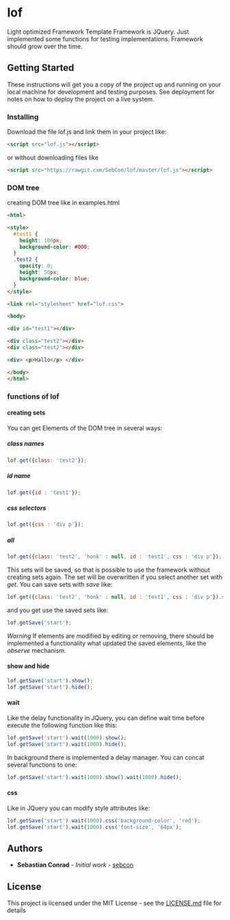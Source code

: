# lof
Light optimized Framework
Template Framework is JQuery. Just implemented some functions for testing implementations. Framework should grow over the time.


## Getting Started

These instructions will get you a copy of the project up and running on your local machine for development and testing purposes. See deployment for notes on how to deploy the project on a live system.

### Installing

Download the file lof.js and link them in your project like:
```html
<script src="lof.js"></script>
```
or without downloading files like
```html
<script src="https://rawgit.com/SebCon/lof/master/lof.js"></script>
```

### DOM tree
creating DOM tree like in examples.html

```html
<html>

<style>
  #test1 {
    height: 100px;
    background-color: #000;
  }
  .test2 {
    opacity: 0;
    height: 50px;
    background-color: blue;
  }
</style>

<link rel="stylesheet" href="lof.css">

<body>

<div id="test1"></div>

<div class="test2"></div>
<div class="test2"></div>

<div> <p>Hallo</p> </div>

</body>
</html>
```


### functions of lof

#### creating sets
You can get Elements of the DOM tree in several ways:

##### class names
```javascript
lof.get({class: 'test2'});
```

##### id name
```javascript
lof.get({id : 'test1'});
```

##### css selectors
```javascript
lof.get({css : 'div p'});
```

##### all
```javascript
lof.get({class: 'test2', 'honk' : null, id : 'test1', css : 'div p'});
```

This sets will be saved, so that is possible to use the framework without creating sets again. The set will be overwritten if you select another set with *get*. You can save sets with *save* like:

```javascript
lof.get({class: 'test2', 'honk' : null, id : 'test1', css : 'div p'}).save('start');
```
and you get use the saved sets like:
```javascript
lof.getSave('start');
```

*Warning*
If elements are modified by editing or removing, there should be implemented a functionality what updated the saved elements, like the *observe* mechanism.

									 
#### show and hide
```javascript
lof.getSave('start').show();
lof.getSave('start').hide();
```

#### wait
Like the delay functionality in JQuery, you can define wait time before execute the following function like this:
```javascript
lof.getSave('start').wait(1000).show();
lof.getSave('start').wait(1000).hide();
```

In background there is implemented a delay manager. You can concat several functions to one:
```javascript
lof.getSave('start').wait(1000).show().wait(1000).hide();
```

#### css
Like in JQuery you can modify style attributes like:
```javascript
lof.getSave('start').wait(1000).css('background-color', 'red');
lof.getSave('start').wait(1000).css('font-size', '64px');
```


## Authors

* **Sebastian Conrad** - *Initial work* - [sebcon](http://www.sebcon.de)

## License

This project is licensed under the MIT License - see the [LICENSE.md](LICENSE.md) file for details


